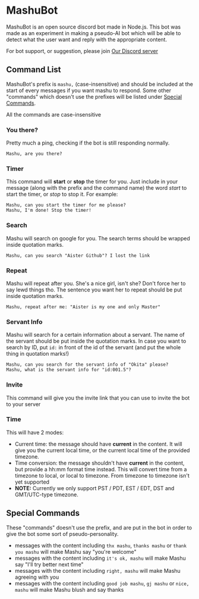 # MashuBot
MashuBot is an open source discord bot made in Node.js. This bot was made as an experiment in making a pseudo-AI bot which will be able to detect what the user want and reply with the appropriate content.

For bot support, or suggestion, please join [Our Discord server](http://discord.gg/VcYEefZ)

## Command List
MashuBot's prefix is `mashu,` (case-insensitive) and should be included at the start of every messages if you want mashu to respond. Some other "commands" which doesn't use the prefixes will be listed under [Special Commands](#special).

All the commands are case-insensitive

### You there?
Pretty much a ping, checking if the bot is still responding normally.
```
Mashu, are you there?
```

### Timer
This command will **start** or **stop** the timer for you. Just include in your message (along with the prefix and the command name) the word *start* to start the timer, or *stop* to stop it. For example:
```
Mashu, can you start the timer for me please?
Mashu, I'm done! Stop the timer!
```

### Search
Mashu will search on google for you. The search terms should be wrapped inside quotation marks.
```
Mashu, can you search "Aister Github"? I lost the link
```

### Repeat
Mashu will repeat after you. She's a nice girl, isn't she? Don't force her to say lewd things tho. The sentence you want her to repeat should be put inside quotation marks.
```
Mashu, repeat after me: "Aister is my one and only Master"
```

### Servant Info
Mashu will search for a certain information about a servant. The name of the servant should be put inside the quotation marks. In case you want to search by ID, put `id:` in front of the id of the servant (and put the whole thing in quotation marks!)
```
Mashu, can you search for the servant info of "Okita" please?
Mashu, what is the servant info for "id:001.5"?
```

### Invite
This command will give you the invite link that you can use to invite the bot to your server

### Time
This will have 2 modes:
- Current time: the message should have **current** in the content. It will give you the current local time, or the current local time of the provided timezone.
- Time conversion: the message shouldn't have **current** in the content, but provide a hh:mm format time instead. This will convert time from a timezone to local, or local to timezone. From timezone to timezone isn't yet supported
- **NOTE:** Currently we only support PST / PDT, EST / EDT, DST and GMT/UTC-type timezone.

## Special Commands
These "commands" doesn't use the prefix, and are put in the bot in order to give the bot some sort of pseudo-personality.
- messages with the content including `thx mashu`, `thanks mashu` or `thank you mashu` will make Mashu say "you're welcome"
- messages with the content including `it's ok, mashu` will make Mashu say "I'll try better next time"
- messages with the content including `right, mashu` will make Mashu agreeing with you
- messages with the content including `good job mashu`, `gj mashu` or `nice, mashu` will make Mashu blush and say thanks